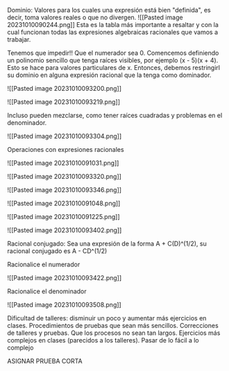 Dominio: Valores para los cuales una expresión está bien "definida", es decir, toma valores reales o que no divergen.
![[Pasted image 20231010090244.png]]
Esta es la tabla más importante a resaltar y con la cual funcionan todas las expresiones algebraicas racionales que vamos a trabajar.

Tenemos que impedir!! Que el numerador sea 0. Comencemos definiendo un polinomio sencillo que tenga raíces visibles, por ejemplo (x - 5)(x + 4).  Esto se hace para valores particulares de x.
Entonces, debemos restringirl su dominio en alguna expresión racional que la tenga como dominador.

![[Pasted image 20231010093200.png]]

![[Pasted image 20231010093219.png]]

Incluso pueden mezclarse, como tener raíces cuadradas y problemas en el denominador.

![[Pasted image 20231010093304.png]]


Operaciones con expresiones racionales

![[Pasted image 20231010091031.png]]

![[Pasted image 20231010093320.png]]

![[Pasted image 20231010093346.png]]


![[Pasted image 20231010091048.png]]

![[Pasted image 20231010091225.png]]

![[Pasted image 20231010093402.png]]


Racional conjugado: Sea una expresión de la forma A  + C(D)^(1/2), su racional conjugado es A - CD^(1/2)

Racionalice el numerador

![[Pasted image 20231010093422.png]]

Racionalice el denominador

![[Pasted image 20231010093508.png]]

Dificultad de talleres: disminuir un poco y aumentar más ejercicios en clases.
Procedimientos de pruebas que sean más sencillos.
Correcciones de talleres y pruebas.
Que los procesos no sean tan largos.
Ejercicios más complejos en clases (parecidos a los talleres).
Pasar de lo fácil a lo complejo

ASIGNAR PRUEBA CORTA
